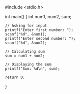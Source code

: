 #include <stdio.h>

int main() {
    int num1, num2, sum;

    // Asking for input
    printf("Enter first number: ");
    scanf("%d", &num1);
    printf("Enter second number: ");
    scanf("%d", &num2);

    // Calculating sum
    sum = num1 + num2;

    // Displaying the sum
    printf("Sum: %d\n", sum);

    return 0;
}
